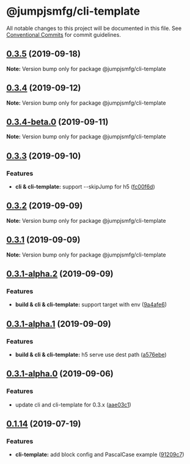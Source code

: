 # @jumpjsmfg/cli-template

All notable changes to this project will be documented in this file.
See [Conventional Commits](https://conventionalcommits.org) for commit guidelines.

## [0.3.5](https://github.com/max-team/Jump/compare/@jumpjsmfg/cli-template@0.3.4...@jumpjsmfg/cli-template@0.3.5) (2019-09-18)

**Note:** Version bump only for package @jumpjsmfg/cli-template





## [0.3.4](https://github.com/max-team/Jump/compare/@jumpjsmfg/cli-template@0.3.4-beta.0...@jumpjsmfg/cli-template@0.3.4) (2019-09-12)

**Note:** Version bump only for package @jumpjsmfg/cli-template




## [0.3.4-beta.0](https://github.com/max-team/Jump/compare/@jumpjsmfg/cli-template@0.3.3...@jumpjsmfg/cli-template@0.3.4-beta.0) (2019-09-11)

**Note:** Version bump only for package @jumpjsmfg/cli-template



## [0.3.3](https://github.com/max-team/Jump/compare/@jumpjsmfg/cli-template@0.3.2...@jumpjsmfg/cli-template@0.3.3) (2019-09-10)


### Features

* **cli & cli-template:** support --skipJump for h5 ([fc00f6d](https://github.com/max-team/Jump/commit/fc00f6d))



## [0.3.2](https://github.com/max-team/Jump/compare/@jumpjsmfg/cli-template@0.3.1...@jumpjsmfg/cli-template@0.3.2) (2019-09-09)

**Note:** Version bump only for package @jumpjsmfg/cli-template





## [0.3.1](https://github.com/max-team/Jump/compare/@jumpjsmfg/cli-template@0.3.1-alpha.2...@jumpjsmfg/cli-template@0.3.1) (2019-09-09)

**Note:** Version bump only for package @jumpjsmfg/cli-template





## [0.3.1-alpha.2](https://github.com/max-team/Jump/compare/@jumpjsmfg/cli-template@0.3.1-alpha.1...@jumpjsmfg/cli-template@0.3.1-alpha.2) (2019-09-09)


### Features

* **build & cli & cli-template:** support target with env ([9a4afe6](https://github.com/max-team/Jump/commit/9a4afe6))





## [0.3.1-alpha.1](https://github.com/max-team/Jump/compare/@jumpjsmfg/cli-template@0.3.1-alpha.0...@jumpjsmfg/cli-template@0.3.1-alpha.1) (2019-09-09)


### Features

* **build & cli & cli-template:** h5 serve use dest path ([a576ebe](https://github.com/max-team/Jump/commit/a576ebe))





## [0.3.1-alpha.0](https://github.com/max-team/Jump/compare/@jumpjsmfg/cli-template@0.1.14...@jumpjsmfg/cli-template@0.3.1-alpha.0) (2019-09-06)


### Features

* update cli and cli-template for 0.3.x ([aae03c1](https://github.com/max-team/Jump/commit/aae03c1))





## [0.1.14](https://github.com/max-team/Jump/compare/@jumpjsmfg/cli-template@0.1.13...@jumpjsmfg/cli-template@0.1.14) (2019-07-19)


### Features

* **cli-template:** add block config and PascalCase example ([91209c7](https://github.com/max-team/Jump/commit/91209c7))

